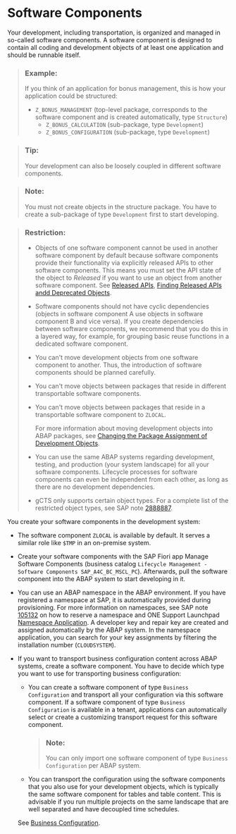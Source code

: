 <!-- loio58480f43e0b64de782196922bc5f1ca0 -->

# Software Components

Your development, including transportation, is organized and managed in so-called software components. A software component is designed to contain all coding and development objects of at least one application and should be runnable itself.

> ### Example:  
> If you think of an application for bonus management, this is how your application could be structured:
> 
> -   `Z_BONUS_MANAGEMENT` \(top-level package, corresponds to the software component and is created automatically, type `Structure`\)
>     -   `Z_BONUS_CALCULATION` \(sub-package, type `Development`\)
>     -   `Z_BONUS_CONFIGURATION` \(sub-package, type `Development`\)

> ### Tip:  
> Your development can also be loosely coupled in different software components.

> ### Note:  
> You must not create objects in the structure package. You have to create a sub-package of type `Development` first to start developing.

> ### Restriction:  
> -   Objects of one software component cannot be used in another software component by default because software components provide their functionality via explicitly released APIs to other software components. This means you must set the API state of the object to *Released* if you want to use an object from another software component. See [Released APIs](https://help.sap.com/viewer/5371047f1273405bb46725a417f95433/Cloud/en-US/c479660d07374c15a1a5fe83fdbb1337.html), [Finding Released APIs andd Deprecated Objects](https://help.sap.com/viewer/5371047f1273405bb46725a417f95433/Cloud/en-US/3f232ac7cecc4d9891ff512462240223.html).
> -   Software components should not have cyclic dependencies \(objects in software component A use objects in software component B and vice versa\). If you create dependencies between software components, we recommend that you do this in a layered way, for example, for grouping basic reuse functions in a dedicated software component.
> -   You can't move development objects from one software component to another. Thus, the introduction of software components should be planned carefully.
> -   You can't move objects between packages that reside in different transportable software components.
> -   You can't move objects between packages that reside in a transportable software component to `ZLOCAL`.
> 
>     For more information about moving development objects into ABAP packages, see [Changing the Package Assignment of Development Objects](https://help.sap.com/viewer/5371047f1273405bb46725a417f95433/Cloud/en-US/99f8f1c9b8ed4bfe87fa8fcc36bfcb1f.html).
> 
> -   You can use the same ABAP systems regarding development, testing, and production \(your system landscape\) for all your software components. Lifecycle processes for software components can even be independent from each other, as long as there are no development dependencies.
> -   gCTS only supports certain object types. For a complete list of the restricted object types, see SAP note [2888887](https://launchpad.support.sap.com/#/notes/2888887).

You create your software components in the development system:

-   The software component `ZLOCAL` is available by default. It serves a similar role like `$TMP` in an on-premise system.
-   Create your software components with the SAP Fiori app Manage Software Components \(business catalog `Lifecycle Management - Software Components SAP_A4C_BC_MSCL_PC`\). Afterwards, pull the software component into the ABAP system to start developing in it.
-   You can use an ABAP namespace in the ABAP environment. If you have registered a namespace at SAP, it is automatically provided during provisioning. For more information on namespaces, see SAP note [105132](https://launchpad.support.sap.com/#/notes/105132) on how to reserve a namespace and ONE Support Launchpad [Namespace Application](https://launchpad.support.sap.com/#/namespaces). A developer key and repair key are created and assigned automatically by the ABAP system. In the namespace application, you can search for your key assignments by filtering the installation number \(`CLOUDSYSTEM`\).
-   If you want to transport business configuration content across ABAP systems, create a software component. You have to decide which type you want to use for transporting business configuration:

    -   You can create a software component of type `Business Configuration` and transport all your configuration via this software component. If a software component of type `Business Configuration` is available in a tenant, applications can automatically select or create a customizing transport request for this software component.

        > ### Note:  
        > You can only import one software component of type `Business Configuration` per ABAP system.

    -   You can transport the configuration using the software components that you also use for your development objects, which is typically the same software component for tables and table content. This is advisable if you run multiple projects on the same landscape that are well separated and have decoupled time schedules.

    See [Business Configuration](business-configuration-7d7c344.md).


